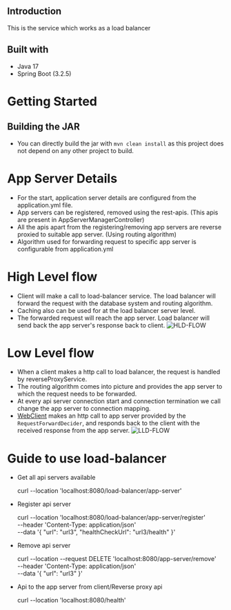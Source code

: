 ## Introduction
This is the service which works as a load balancer

## Built with
- Java 17
- Spring Boot (3.2.5)

# Getting Started
## Building the JAR
- You can directly build the jar with `mvn clean install` as this project does not depend on any other project to build.

# App Server Details
- For the start, application server details are configured from the application.yml file. 
- App servers can be registered, removed using the rest-apis. (This apis are present in AppServerManagerController)
- All the apis apart from the registering/removing app servers are reverse proxied to suitable app server. (Using routing algorithm)
- Algorithm used for forwarding request to specific app server is configurable from application.yml

# High Level flow
- Client will make a call to load-balancer service. The load balancer will forward the request with the database system and routing algorithm.
- Caching also can be used for at the load balancer server level.
- The forwarded request will reach the app server. Load balancer will send back the app server's response back to client.
![HLD-FLOW](https://github.com/kedar1999/load-balancer/assets/56604563/fac7262d-72b3-48da-805f-ddf4fb6778cd)


# Low Level flow
- When a client makes a http call to load balancer, the request is handled by reverseProxyService.
- The routing algorithm comes into picture and provides the app server to which the request needs to be forwarded.
- At every api server connection start and connection termination we call change the app server to connection mapping.
- [WebClient](https://docs.spring.io/spring-framework/reference/web/webflux-webclient.html) makes an http call to app server provided by the `RequestForwardDecider`, and responds back to the client with the received response from the app server.
![LLD-FLOW](https://github.com/kedar1999/load-balancer/assets/56604563/5682ef48-f685-4c30-a223-aec3e022a60d)

# Guide to use load-balancer
- Get all api servers available

  curl --location 'localhost:8080/load-balancer/app-server'

- Register api server

  curl --location 'localhost:8080/load-balancer/app-server/register' \
  --header 'Content-Type: application/json' \
  --data '{
  "url": "url3",
  "healthCheckUrl": "url3/health"
  }'

- Remove api server

  curl --location --request DELETE 'localhost:8080/app-server/remove' \
  --header 'Content-Type: application/json' \
  --data '{
  "url": "url3"
  }'

- Api to the app server from client/Reverse proxy api

  curl --location 'localhost:8080/health'
